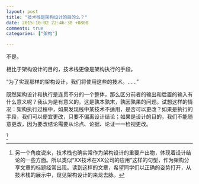 ```yaml
---
layout: post
title: "技术栈是架构设计的目的么？"
date: 2015-10-02 22:46:38 +0800
comments: true
categories: ["架构"]

---
```


不是。

相比于架构设计的目的，技术栈更像是架构执行的手段。

“为了实现那样的架构设计，我们将使用这些的技术。……”

<!--more-->


既然架构设计和执行是连贯不分的一个整体，那么区分前者的输出和后置的输入有什么意义呢？我认为是有意义的。这是孰本孰末，孰因孰果的问题。试想这样的情况：架构执行过程中，如果发现栈中某技术不适用，是否可以更改？如果是执行的手段，我们可以便宜更改，只要不偏离设计结论；如果是设计的目的，我们不能随意更改，因为要改结论需要从论点、论据、论证一一检视更改。

 [^1]  

[^1]: 另一个角度说来，技术栈也确实常作为架构设计的重要产出物，体现着设计结论的一些方面。所以类似“XX技术在XX公司的应用”这样的句型，作为架构分享文章的标题经常出现。读到这样的文章，希望同学们以正确的姿势打开，从技术栈的展示中，窥见架构设计的来龙去脉。

